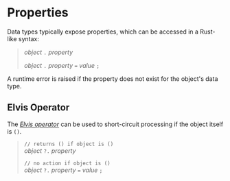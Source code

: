 Properties
==========

Data types typically expose properties, which can be accessed in a Rust-like syntax:

> _object_ `.` _property_
>
> _object_ `.` _property_ `=` _value_ `;`

A runtime error is raised if the property does not exist for the object's data type.


Elvis Operator
--------------

The [_Elvis operator_](../https://en.wikipedia.org/wiki/Elvis_operator) can be used to short-circuit
processing if the object itself is `()`.

> `// returns () if object is ()`  
> _object_ `?.` _property_
>
> `// no action if object is ()`  
> _object_ `?.` _property_ `=` _value_ `;`
